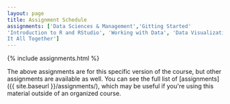 ```yaml
---
layout: page
title: Assignment Schedule
assignments: ['Data Sciences & Management','Gitting Started'
'Introduction to R and RStudio', 'Working with Data', 'Data Visualization', 'Programming Fundamentals 1', 'Programming Fundamentals 2', 'Knitr','Introduction to Databases','Working with Databases','Joins and Tidy Data', 'Putting
It All Together']
---
```


{% include assignments.html %}

The above assignments are for this specific version of the course, but other
assignments are available as well. You can see the full list of
[assignments]({{ site.baseurl }}/assignments/), which may be useful if you're using this material
outside of an organized course.

<!-- Schedule Management
- Update the `assignments:` list with `title:` from `assignments/` files.
- Add 'Template' to `assignments:` to view the course template from `docs/`.
- The remaining content should be left AS IS.
-->
